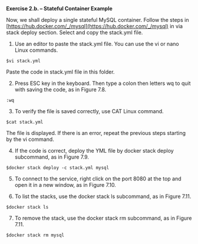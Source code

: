 **Exercise 2.b. – Stateful Container Example**

Now, we shall deploy a single stateful MySQL container. Follow the steps in [https://hub.docker.com/_/mysql](https://hub.docker.com/_/mysql)
in via stack deploy section. Select and copy the stack.yml file.

1. Use an editor to paste the stack.yml file. You can use the vi or nano Linux commands.
```
$vi stack.yml
```
Paste the code in stack.yml file in this folder.

2. Press ESC key in the keyboard. Then type a colon then letters wq to quit with saving the code, as in Figure 7.8.
```
:wq
``` 

3. To verify the file is saved correctly, use CAT Linux command.
```
$cat stack.yml
```
The file is displayed. If there is an error, repeat the previous steps starting by the vi command.

4. If the code is correct, deploy the YML file by docker stack deploy subcommand, as in Figure 7.9.
```
$docker stack deploy -c stack.yml mysql
``` 

5. To connect to the service, right click on the port 8080 at the top and open it in a new window, as in Figure 7.10.

6. To list the stacks, use the docker stack ls subcommand, as in Figure 7.11.
```
$docker stack ls
```
7. To remove the stack, use the docker stack rm subcommand, as in Figure 7.11.
```
$docker stack rm mysql
```
